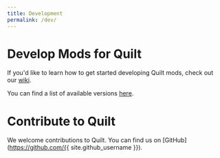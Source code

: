 ```yaml
---
title: Development
permalink: /dev/
---
```


# Develop Mods for Quilt

If you'd like to learn how to get started developing Quilt mods, check out our
[wiki]().

You can find a list of available versions [here](/dev/versions).


# Contribute to Quilt

We welcome contributions to Quilt. You can find us on
[GitHub](https://github.com/{{ site.github_username }}).

